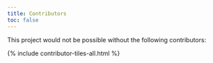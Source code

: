 ```yaml
---
title: Contributors
toc: false
---
```


This project would not be possible without the following contributors:

{% include contributor-tiles-all.html %}